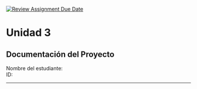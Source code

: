 [![Review Assignment Due Date](https://classroom.github.com/assets/deadline-readme-button-22041afd0340ce965d47ae6ef1cefeee28c7c493a6346c4f15d667ab976d596c.svg)](https://classroom.github.com/a/tn5SB-Yw)
# Unidad 3
## Documentación del Proyecto
 
Nombre del estudiante:  
ID: 

---
